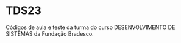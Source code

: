 # TDS23
Códigos de aula e teste da turma do curso DESENVOLVIMENTO DE SISTEMAS da Fundação Bradesco.
